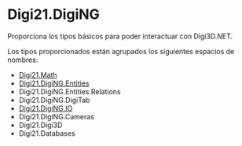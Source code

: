 # Digi21.DigiNG

Proporciona los tipos básicos para poder interactuar con Digi3D.NET.

Los tipos proporcionados están agrupados los siguientes espacios de nombres:

* [Digi21.Math](https://github.com/digi21/docs/tree/7fc627c885c16fb88afc7cc05a6df2a2f4a54563/digi3d-net/programacion/.net/referencia/digi21.diging/digi21.math)
* [Digi21.DigiNG.Entities](digi21.diging.entities/)
* Digi21.DigiNG.Entities.Relations
* Digi21.DigiNG.DigiTab
* [Digi21.DigiNG.IO](digi21.diging.io/)
* Digi21.DigiNG.Cameras
* Digi21.Digi3D
* Digi21.Databases

